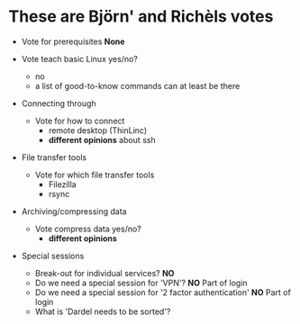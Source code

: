 # These are Björn' and Richèls votes

- Vote for prerequisites **None**
- Vote teach basic Linux yes/no?
    - no
    - a list of good-to-know commands can at least be there
    
- Connecting through

    - Vote for how to connect
        - remote desktop (ThinLinc)
        - **different opinions** about ssh

- File transfer tools
    - Vote for which file transfer tools
        - Filezilla
        - rsync

- Archiving/compressing data
    - Vote compress data yes/no?
        - **different opinions**

- Special sessions

    - Break-out for individual services? **NO**
    - Do we need a special session for 'VPN'? **NO** Part of login
    - Do we need a special session for '2 factor authentication' **NO** Part of login
    - What is 'Dardel needs to be sorted'?

